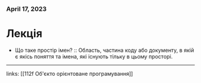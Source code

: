 ### April 17, 2023

# Лекція

- Що таке простір імен? :: Область, частина коду або документу, в якій є якісь поняття та імена, які існують тільку в цьому просторі.


---

links: [[112f Об'єкто орієнтоване програмування]]


